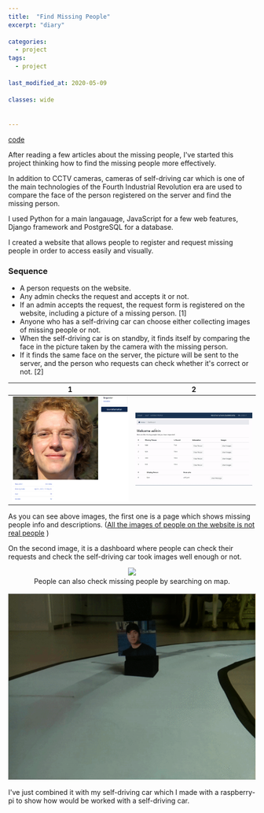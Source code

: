 ```yaml
---
title:  "Find Missing People"
excerpt: "diary"

categories:
  - project
tags:
  - project

last_modified_at: 2020-05-09

classes: wide
  

---
```


[code](https://github.com/sammiee5311/find_missing_people)

After reading a few articles about the missing people, I've started this project thinking how to find the missing people more effectively. <br>

In addition to CCTV cameras, cameras of self-driving car which is one of the main technologies of the Fourth Industrial Revolution era are used to compare the face of the person registered on the server and find the missing person. <br>

I used Python for a main langauage, JavaScript for a few web features, Django framework and PostgreSQL for a database. <br>

I created a website that allows people to register and request missing people in order to access easily and visually. <br>



### Sequence

- A person requests on the website.
- Any admin checks the request and accepts it or not.
- If an admin accepts the request, the request form is registered on the website, including a picture of a missing person. [1]
- Anyone who has a self-driving car can choose either collecting images of missing people or not.
- When the self-driving car is on standby, it finds itself by comparing the face in the picture taken by the camera with the missing person.
- If it finds the same face on the server, the picture will be sent to the server, and the person who requests can check whether it's correct or not. [2]


1 | 2 |
:------------: | :-----------: |
<img src="/assets/images/find_missing_people/psersonInfo.png" width="720">  | <img src="/assets/images/find_missing_people/dashboard.gif" width="720"> |

As you can see above images, the first one is a page which shows missing people info and descriptions. ([All the images of people on the website is not real people](https://www.thispersondoesnotexist.com/)
) <br>

On the second image, it is a dashboard where people can check their requests and check the self-driving car took images well enough or not.

<center> <img src="/assets/images/find_missing_people/map.gif" width="720"> </center>
<center> People can also check missing people by searching on map. </center>

<br>
    
<center> <img src="/assets/images/find_missing_people/test.gif" width="720"> </center>

I've just combined it with my self-driving car which I made with a raspberry-pi to show how would be worked with a self-driving car.

